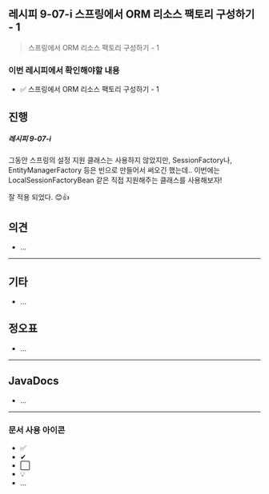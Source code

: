 ## 레시피 9-07-i 스프링에서 ORM 리소스 팩토리 구성하기 - 1

>  스프링에서 ORM 리소스 팩토리 구성하기 - 1
>

### 이번 레시피에서 확인해야할  내용

* ✅ 스프링에서 ORM 리소스 팩토리 구성하기 - 1

  




## 진행

##### 레시피 9-07-i

그동안 스프링의 설정 지원 클래스는 사용하지 않았지만, SessionFactory나, EntityManagerFactory 등은 빈으로 만들어서 써오긴 했는데.. 이번에는 LocalSessionFactoryBean 같은 직접 지원해주는 클래스를 사용해보자!

잘 적용 되었다. 😊👍




## 의견

* ...



---

## 기타

* ...




## 정오표

* ...
  


---

## JavaDocs

* ...



---

### 문서 사용 아이콘

* ✅
* ✔
* ⬜
* 💡
* ...

